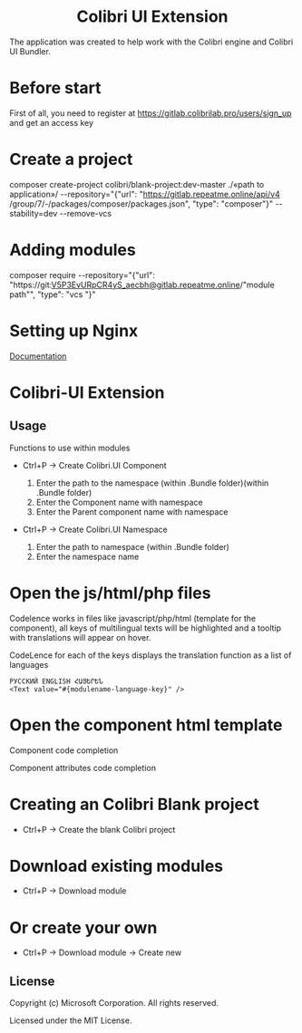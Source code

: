 <h1 align="center">
Colibri UI Extension
</h1>

The application was created to help work with the Colibri engine and Colibri UI Bundler.

# Before start

First of all, you need to register at https://gitlab.colibrilab.pro/users/sign_up and get an access key

# Create a project

composer create-project colibri/blank-project:dev-master ./«path to application»/ --repository="{\"url\": \"https://gitlab.repeatme.online/api/v4 /group/7/-/packages/composer/packages.json\", \"type\": \"composer\"}" --stability=dev --remove-vcs

# Adding modules

composer require <module name> --repository="{\"url\": \"https://git:V5P3EvURpCR4yS_aecbh@gitlab.repeatme.online/"module path"\", \"type\": \"vcs \"}"

# Setting up Nginx

[Documentation](https://gitlab.repeatme.online/colibrilab/blank)

# Colibri-UI Extension

## Usage

Functions to use within modules

- Ctrl+P -> Create Colibri.UI Component

  1. Enter the path to the namespace (within .Bundle folder)(within .Bundle folder)
  2. Enter the Component name with namespace
  3. Enter the Parent component name with namespace

- Ctrl+P -> Create Colibri.UI Namespace

  1. Enter the path to namespace (within .Bundle folder)
  2. Enter the namespace name


# Open the js/html/php files 

Codelence works in files like javascript/php/html (template for the component), all keys of multilingual texts will be highlighted and a tooltip with translations will appear on hover.

CodeLence for each of the keys displays the translation function as a list of languages

```
РУССКИЙ ENGLISH ՀԱՅԵՐԵՆ
<Text value="#{modulename-language-key}" />
```

# Open the component html template

Component code completion

Component attributes code completion

# Creating an Colibri Blank project

- Ctrl+P -> Create the blank Colibri project

# Download existing modules

- Ctrl+P -> Download module

# Or create your own

- Ctrl+P -> Download module -> Create new

## License

Copyright (c) Microsoft Corporation. All rights reserved.

Licensed under the MIT License.